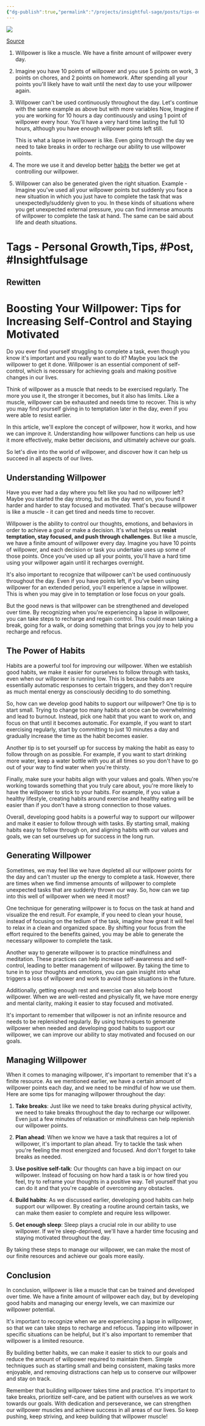 ```yaml
---
{"dg-publish":true,"permalink":"/projects/insightful-sage/posts/tips-on-willpower/","dgPassFrontmatter":true,"noteIcon":"3","created":"2023-11-14T21:08:37.591+05:30","updated":"2024-02-26T02:42:27.591+05:30"}
---
```


[![](https://blogger.googleusercontent.com/img/b/R29vZ2xl/AVvXsEjLrgSqX1MKQX_iJQQscfb-cAdhUdvtyF0lIWyDrXVMVeiRl_9jyqF7GsEnzARcjdL1r3cMbqs5X0rFwJPOc5b3dwC-OX-pqOspPIKt__hpDZ_535kVNqcfFpzClWhzQiCSRczRIm8xt2LudamzvU-NqAyvcUDYjy1rLg1VBkl-5Dyh-_cEpMAtEOsEpw/s16000/ezgif.com-gif-maker%20(3).webp)](https://www.blogger.com/blog/post/edit/1611734099211476647/1535834211029475048#)

[Source](https://www.blogger.com/blog/post/edit/1611734099211476647/1535834211029475048#)

  

1.  Willpower is like a muscle. We have a finite amount of willpower every day.
    
2.  Imagine you have 10 points of willpower and you use 5 points on work, 3 points on chores, and 2 points on homework. After spending all your points you'll likely have to wait until the next day to use your willpower again.
    
3.  Willpower can't be used continuously throughout the day. Let's continue with the same example as above but with more variables Now, Imagine if you are working for 10 hours a day continuously and using 1 point of willpower every hour. You'll have a very hard time lasting the full 10 hours, although you have enough willpower points left still.
    
    This is what a lapse in willpower is like. Even going through the day we need to take breaks in order to recharge our ability to use willpower points.
    
4.  The more we use it and develop better [habits](https://www.blogger.com/blog/post/edit/1611734099211476647/1535834211029475048#) the better we get at controlling our willpower.
    
5.  Willpower can also be generated given the right situation. Example - Imagine you've used all your willpower points but suddenly you face a new situation in which you just have to complete the task that was unexpectedly/suddenly given to you. In these kinds of situations where you get unexpected external pressure, you can find immense amounts of willpower to complete the task at hand. The same can be said about life and death situations.

# Tags - Personal Growth,Tips, #Post, #Insightfulsage 

## Rewitten
# Boosting Your Willpower: Tips for Increasing Self-Control and Staying Motivated
Do you ever find yourself struggling to complete a task, even though you know it's important and you really want to do it? Maybe you lack the willpower to get it done. Willpower is an essential component of self-control, which is necessary for achieving goals and making positive changes in our lives.

Think of willpower as a muscle that needs to be exercised regularly. The more you use it, the stronger it becomes, but it also has limits. Like a muscle, willpower can be exhausted and needs time to recover. This is why you may find yourself giving in to temptation later in the day, even if you were able to resist earlier.

In this article, we'll explore the concept of willpower, how it works, and how we can improve it. Understanding how willpower functions can help us use it more effectively, make better decisions, and ultimately achieve our goals.

So let's dive into the world of willpower, and discover how it can help us succeed in all aspects of our lives.

## Understanding Willpower
Have you ever had a day where you felt like you had no willpower left? Maybe you started the day strong, but as the day went on, you found it harder and harder to stay focused and motivated. That's because willpower is like a muscle - it can get tired and needs time to recover.

Willpower is the ability to control our thoughts, emotions, and behaviors in order to achieve a goal or make a decision. It's what helps us **resist temptation, stay focused, and push through challenges**. But like a muscle, we have a finite amount of willpower every day. Imagine you have 10 points of willpower, and each decision or task you undertake uses up some of those points. Once you've used up all your points, you'll have a hard time using your willpower again until it recharges overnight.

It's also important to recognize that willpower can't be used continuously throughout the day. Even if you have points left, if you've been using willpower for an extended period, you'll experience a lapse in willpower. This is when you may give in to temptation or lose focus on your goals.

But the good news is that willpower can be strengthened and developed over time. By recognizing when you're experiencing a lapse in willpower, you can take steps to recharge and regain control. This could mean taking a break, going for a walk, or doing something that brings you joy to help you recharge and refocus.

## The Power of Habits
Habits are a powerful tool for improving our willpower. When we establish good habits, we make it easier for ourselves to follow through with tasks, even when our willpower is running low. This is because habits are essentially automatic responses to certain triggers, and they don't require as much mental energy as consciously deciding to do something.

So, how can we develop good habits to support our willpower? One tip is to start small. Trying to change too many habits at once can be overwhelming and lead to burnout. Instead, pick one habit that you want to work on, and focus on that until it becomes automatic. For example, if you want to start exercising regularly, start by committing to just 10 minutes a day and gradually increase the time as the habit becomes easier.

Another tip is to set yourself up for success by making the habit as easy to follow through on as possible. For example, if you want to start drinking more water, keep a water bottle with you at all times so you don't have to go out of your way to find water when you're thirsty.

Finally, make sure your habits align with your values and goals. When you're working towards something that you truly care about, you're more likely to have the willpower to stick to your habits. For example, if you value a healthy lifestyle, creating habits around exercise and healthy eating will be easier than if you don't have a strong connection to those values.

Overall, developing good habits is a powerful way to support our willpower and make it easier to follow through with tasks. By starting small, making habits easy to follow through on, and aligning habits with our values and goals, we can set ourselves up for success in the long run.

## Generating Willpower
Sometimes, we may feel like we have depleted all our willpower points for the day and can't muster up the energy to complete a task. However, there are times when we find immense amounts of willpower to complete unexpected tasks that are suddenly thrown our way. So, how can we tap into this well of willpower when we need it most?

One technique for generating willpower is to focus on the task at hand and visualize the end result. For example, if you need to clean your house, instead of focusing on the tedium of the task, imagine how great it will feel to relax in a clean and organized space. By shifting your focus from the effort required to the benefits gained, you may be able to generate the necessary willpower to complete the task.

Another way to generate willpower is to practice mindfulness and meditation. These practices can help increase self-awareness and self-control, leading to better management of willpower. By taking the time to tune in to your thoughts and emotions, you can gain insight into what triggers a loss of willpower and work to avoid those situations in the future.

Additionally, getting enough rest and exercise can also help boost willpower. When we are well-rested and physically fit, we have more energy and mental clarity, making it easier to stay focused and motivated.

It's important to remember that willpower is not an infinite resource and needs to be replenished regularly. By using techniques to generate willpower when needed and developing good habits to support our willpower, we can improve our ability to stay motivated and focused on our goals.

## Managing Willpower
When it comes to managing willpower, it's important to remember that it's a finite resource. As we mentioned earlier, we have a certain amount of willpower points each day, and we need to be mindful of how we use them. Here are some tips for managing willpower throughout the day:

1.  **Take breaks**: Just like we need to take breaks during physical activity, we need to take breaks throughout the day to recharge our willpower. Even just a few minutes of relaxation or mindfulness can help replenish our willpower points.

2.  **Plan ahead**: When we know we have a task that requires a lot of willpower, it's important to plan ahead. Try to tackle the task when you're feeling the most energized and focused. And don't forget to take breaks as needed.

3.  **Use positive self-talk**: Our thoughts can have a big impact on our willpower. Instead of focusing on how hard a task is or how tired you feel, try to reframe your thoughts in a positive way. Tell yourself that you can do it and that you're capable of overcoming any obstacles.

4.  **Build habits**: As we discussed earlier, developing good habits can help support our willpower. By creating a routine around certain tasks, we can make them easier to complete and require less willpower.

5.  **Get enough sleep**: Sleep plays a crucial role in our ability to use willpower. If we're sleep-deprived, we'll have a harder time focusing and staying motivated throughout the day.

By taking these steps to manage our willpower, we can make the most of our finite resources and achieve our goals more easily.

## Conclusion
In conclusion, willpower is like a muscle that can be trained and developed over time. We have a finite amount of willpower each day, but by developing good habits and managing our energy levels, we can maximize our willpower potential.

It's important to recognize when we are experiencing a lapse in willpower, so that we can take steps to recharge and refocus. Tapping into willpower in specific situations can be helpful, but it's also important to remember that willpower is a limited resource.

By building better habits, we can make it easier to stick to our goals and reduce the amount of willpower required to maintain them. Simple techniques such as starting small and being consistent, making tasks more enjoyable, and removing distractions can help us to conserve our willpower and stay on track.

Remember that building willpower takes time and practice. It's important to take breaks, prioritize self-care, and be patient with ourselves as we work towards our goals. With dedication and perseverance, we can strengthen our willpower muscles and achieve success in all areas of our lives. So keep pushing, keep striving, and keep building that willpower muscle!
